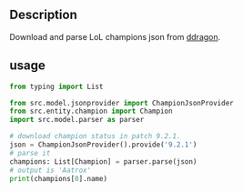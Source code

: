 ## Description
Download and parse LoL champions json from [ddragon](http://ddragon.leagueoflegends.com/cdn/).

## usage
``` sample.py
from typing import List

from src.model.jsonprovider import ChampionJsonProvider
from src.entity.champion import Champion
import src.model.parser as parser

# download champion status in patch 9.2.1.
json = ChampionJsonProvider().provide('9.2.1')
# parse it
champions: List[Champion] = parser.parse(json)
# output is 'Aatrox'
print(champions[0].name)

```